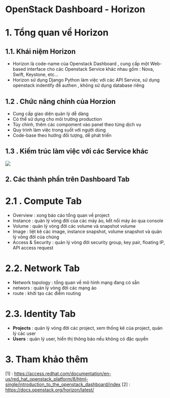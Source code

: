 
# OpenStack Dashboard - Horizon

# 1. Tổng quan về Horizon

## 1.1. Khái niệm Horizon

- Horizon là code-name của Openstack Dashboard , cung cấp một Web-based interface cho các Openstack Service khác nhau gồm : Nova, Swift, Keystone, etc... 
- Horizon sử dụng Django Python làm việc với các API Service, sử dụng openstack indentify để authen , không sử dụng database riêng 

## 1.2 . Chức năng chính của Horzion
- Cung cấp giao diện quản lý dễ dàng
- Có thể sử dụng cho môi trường production
- Tùy chỉnh, thêm các compoment vào panel theo từng dịch vụ
- Quy trình làm việc trong suốt với người dùng
- Code-base theo hướng đối tượng, dễ phát triển

## 1.3 . Kiếm trúc làm việc với các Service khác

![](https://access.redhat.com/webassets/avalon/d/Red_Hat_Enterprise_Linux_OpenStack_Platform-7-Architecture_Guide-en-US/images/05df8dacdfb319319665befc022e4159/RHEL_OSP_arch_347192_1015_JCS_02_Interface-Dashboard.png)


## 2. Các thành phần trên Dashboard Tab

# 2.1 . Compute Tab

- Overview : xong báo cáo tổng quan về project
- Instance : quản lý vòng đời của các mảy ảo, kết nối máy ảo qua console
- Volume : quản lý vòng đời các volume và snapshot volume
- Image : liệt kê các image, instance snapshot, volume snapshot và quản lý vòng đời của chúng
- Access & Security : quản lý vòng đời security group, key pair, floating IP, API access request

# 2.2. Network Tab

- Network topology : tổng quan về mô hình mạng đang có sẵn
- networs : quản lý vòng đời các mạng ảo
- route : khởi tạo các điểm routing

# 2.3. Identity Tab

-   **Projects**  : quản lý vòng đời các project, xem thống kê của project, quản lý các user
-   **Users**  : quản lý user,  hiển thị thông báo nếu không có đặc quyền

# 3. Tham khảo thêm

[1] : https://access.redhat.com/documentation/en-us/red_hat_openstack_platform/8/html-single/introduction_to_the_openstack_dashboard/index
[2] : https://docs.openstack.org/horizon/latest/
